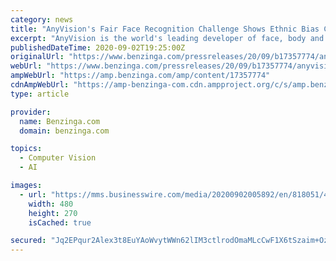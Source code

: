 ```yaml
---
category: news
title: "AnyVision's Fair Face Recognition Challenge Shows Ethnic Bias Can Be Eliminated"
excerpt: "AnyVision is the world's leading developer of face, body and object recognition platforms. Our solutions are built to function on any sensor, with any resolution and are proven to operate in real ..."
publishedDateTime: 2020-09-02T19:25:00Z
originalUrl: "https://www.benzinga.com/pressreleases/20/09/b17357774/anyvisions-fair-face-recognition-challenge-shows-ethnic-bias-can-be-eliminated"
webUrl: "https://www.benzinga.com/pressreleases/20/09/b17357774/anyvisions-fair-face-recognition-challenge-shows-ethnic-bias-can-be-eliminated"
ampWebUrl: "https://amp.benzinga.com/amp/content/17357774"
cdnAmpWebUrl: "https://amp-benzinga-com.cdn.ampproject.org/c/s/amp.benzinga.com/amp/content/17357774"
type: article

provider:
  name: Benzinga.com
  domain: benzinga.com

topics:
  - Computer Vision
  - AI

images:
  - url: "https://mms.businesswire.com/media/20200902005892/en/818051/4/Cameras+PR3x.jpg"
    width: 480
    height: 270
    isCached: true

secured: "Jq2EPqur2Alex3t8EuYAoWvytWWn62lIM3ctlrodOmaMLcCwF1X6tSzaim+OzHhTdSkTom/yLkstWdv7oj38bI7yayqd8nJPn0LGvYOH79XrMLF1FNBJCH6PDC2Db0h9xaGa79bd7RRlHIDHjcV4+0L96PTZR0gFtO/GwF4Eqq/7UFqBIELAbwAz1/on+HvbyNiNiVD/q3Z8Ew7ONUIae6a8UJ1gnPW7tRdwYYFELenOUm0R2j32NLR+AvaSLca8SdtHvZWrlsBjsAWISHzWzXeB+W0xfNESg6hu40FbS4nj+jEuxT7/FZ7MFeNGiZHFSClbpF04Yga//3xWGVmqJtU0CsGMJ/5SxuuL7ZdqZZU=;WcDtdNWHaHHsszXhbJeLEg=="
---
```


